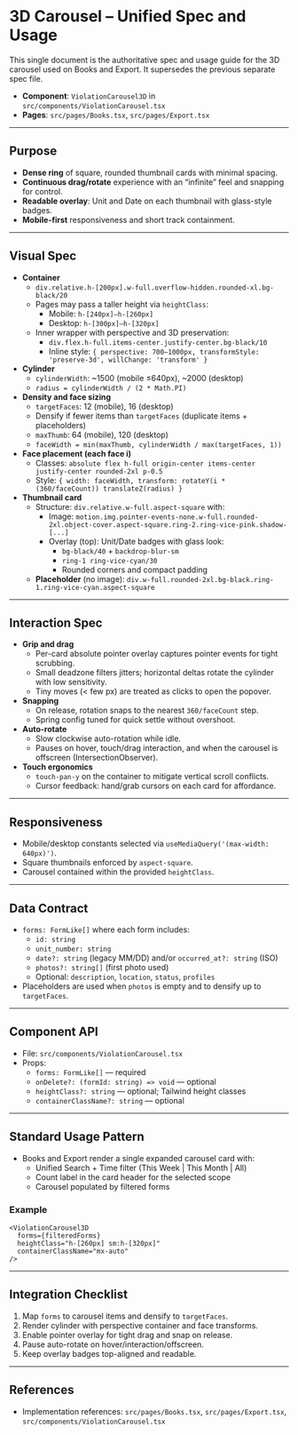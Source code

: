 # 3D Carousel – Unified Spec and Usage

This single document is the authoritative spec and usage guide for the 3D carousel used on Books and Export. It supersedes the previous separate spec file.

- **Component**: `ViolationCarousel3D` in `src/components/ViolationCarousel.tsx`
- **Pages**: `src/pages/Books.tsx`, `src/pages/Export.tsx`

---

## Purpose
- **Dense ring** of square, rounded thumbnail cards with minimal spacing.
- **Continuous drag/rotate** experience with an “infinite” feel and snapping for control.
- **Readable overlay**: Unit and Date on each thumbnail with glass-style badges.
- **Mobile-first** responsiveness and short track containment.

---

## Visual Spec
- **Container**
  - `div.relative.h-[200px].w-full.overflow-hidden.rounded-xl.bg-black/20`
  - Pages may pass a taller height via `heightClass`:
    - Mobile: `h-[240px]–h-[260px]`
    - Desktop: `h-[300px]–h-[320px]`
  - Inner wrapper with perspective and 3D preservation:
    - `div.flex.h-full.items-center.justify-center.bg-black/10`
    - Inline style: `{ perspective: 700–1000px, transformStyle: 'preserve-3d', willChange: 'transform' }`
- **Cylinder**
  - `cylinderWidth`: ~1500 (mobile ≤640px), ~2000 (desktop)
  - `radius = cylinderWidth / (2 * Math.PI)`
- **Density and face sizing**
  - `targetFaces`: 12 (mobile), 16 (desktop)
  - Densify if fewer items than `targetFaces` (duplicate items + placeholders)
  - `maxThumb`: 64 (mobile), 120 (desktop)
  - `faceWidth = min(maxThumb, cylinderWidth / max(targetFaces, 1))`
- **Face placement (each face i)**
  - Classes: `absolute flex h-full origin-center items-center justify-center rounded-2xl p-0.5`
  - Style: `{ width: faceWidth, transform: rotateY(i * (360/faceCount)) translateZ(radius) }`
- **Thumbnail card**
  - Structure: `div.relative.w-full.aspect-square` with:
    - Image: `motion.img.pointer-events-none.w-full.rounded-2xl.object-cover.aspect-square.ring-2.ring-vice-pink.shadow-[...]`
    - Overlay (top): Unit/Date badges with glass look:
      - `bg-black/40` + `backdrop-blur-sm`
      - `ring-1 ring-vice-cyan/30`
      - Rounded corners and compact padding
  - **Placeholder** (no image): `div.w-full.rounded-2xl.bg-black.ring-1.ring-vice-cyan.aspect-square`

---

## Interaction Spec
- **Grip and drag**
  - Per-card absolute pointer overlay captures pointer events for tight scrubbing.
  - Small deadzone filters jitters; horizontal deltas rotate the cylinder with low sensitivity.
  - Tiny moves (< few px) are treated as clicks to open the popover.
- **Snapping**
  - On release, rotation snaps to the nearest `360/faceCount` step.
  - Spring config tuned for quick settle without overshoot.
- **Auto-rotate**
  - Slow clockwise auto-rotation while idle.
  - Pauses on hover, touch/drag interaction, and when the carousel is offscreen (IntersectionObserver).
- **Touch ergonomics**
  - `touch-pan-y` on the container to mitigate vertical scroll conflicts.
  - Cursor feedback: hand/grab cursors on each card for affordance.

---

## Responsiveness
- Mobile/desktop constants selected via `useMediaQuery('(max-width: 640px)')`.
- Square thumbnails enforced by `aspect-square`.
- Carousel contained within the provided `heightClass`.

---

## Data Contract
- `forms: FormLike[]` where each form includes:
  - `id: string`
  - `unit_number: string`
  - `date?: string` (legacy MM/DD) and/or `occurred_at?: string` (ISO)
  - `photos?: string[]` (first photo used)
  - Optional: `description`, `location`, `status`, `profiles`
- Placeholders are used when `photos` is empty and to densify up to `targetFaces`.

---

## Component API
- File: `src/components/ViolationCarousel.tsx`
- Props:
  - `forms: FormLike[]` — required
  - `onDelete?: (formId: string) => void` — optional
  - `heightClass?: string` — optional; Tailwind height classes
  - `containerClassName?: string` — optional

---

## Standard Usage Pattern
- Books and Export render a single expanded carousel card with:
  - Unified Search + Time filter (This Week | This Month | All)
  - Count label in the card header for the selected scope
  - Carousel populated by filtered forms

### Example
```
<ViolationCarousel3D
  forms={filteredForms}
  heightClass="h-[260px] sm:h-[320px]"
  containerClassName="mx-auto"
/>
```

---

## Integration Checklist
1. Map `forms` to carousel items and densify to `targetFaces`.
2. Render cylinder with perspective container and face transforms.
3. Enable pointer overlay for tight drag and snap on release.
4. Pause auto-rotate on hover/interaction/offscreen.
5. Keep overlay badges top-aligned and readable.

---

## References
- Implementation references: `src/pages/Books.tsx`, `src/pages/Export.tsx`, `src/components/ViolationCarousel.tsx`
